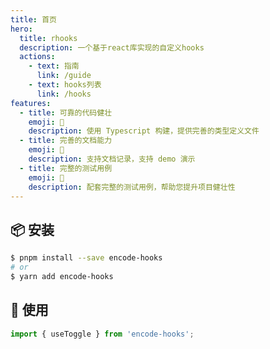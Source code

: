 ```yaml
---
title: 首页
hero:
  title: rhooks
  description: 一个基于react库实现的自定义hooks
  actions:
    - text: 指南
      link: /guide
    - text: hooks列表
      link: /hooks
features:
  - title: 可靠的代码健壮
    emoji: 💎
    description: 使用 Typescript 构建，提供完善的类型定义文件
  - title: 完善的文档能力
    emoji: 🌈
    description: 支持文档记录，支持 demo 演示
  - title: 完整的测试用例
    emoji: 🚀
    description: 配套完整的测试用例，帮助您提升项目健壮性
---
```


## 📦 安装

```bash
$ pnpm install --save encode-hooks
# or
$ yarn add encode-hooks
```

## 🔨 使用

```ts
import { useToggle } from 'encode-hooks';
```
